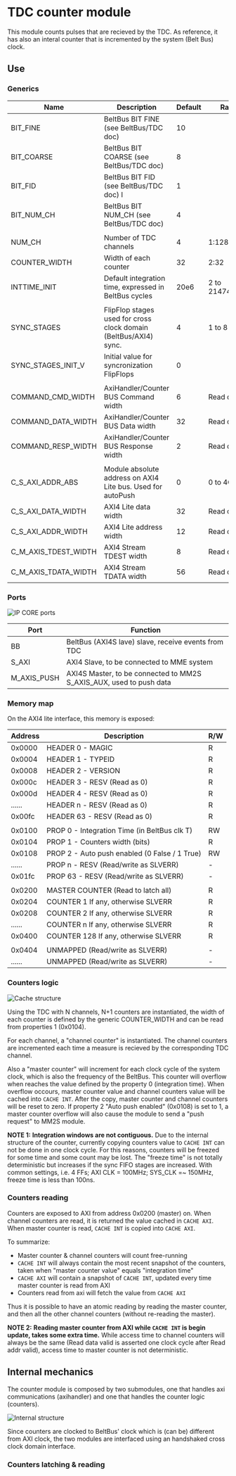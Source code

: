 # TDC counter module
This module counts pulses that are recieved by the TDC. As reference, it has also an interal counter that is incremented by the system (Belt Bus) clock.

## Use
### Generics
| Name                  | Description                                                           | Default   | Range             |
|-----------------------|-----------------------------------------------------------------------|-----------|-------------------|
| BIT_FINE              | BeltBus BIT FINE      (see BeltBus/TDC doc)                           | 10        |                   |
| BIT_COARSE            | BeltBus BIT COARSE    (see BeltBus/TDC doc)                           | 8         |                   |
| BIT_FID               | BeltBus BIT FID       (see BeltBus/TDC doc) I                         | 1         |                   |
| BIT_NUM_CH            | BeltBus BIT NUM_CH    (see BeltBus/TDC doc)                           | 4         |                   |
|                       |                                                                       |           |                   |
| NUM_CH                | Number of TDC channels                                                | 4         | 1:128             |
| COUNTER_WIDTH         | Width of each counter                                                 | 32        | 2:32              |
| INTTIME_INIT          | Default integration time, expressed in BeltBus cycles                 | 20e6      | 2 to 2147483647   |
|                       |                                                                       |           |                   |
| SYNC_STAGES           | FlipFlop stages used for cross clock domain (BeltBus/AXI4) sync.      | 4         | 1 to 8            |
| SYNC_STAGES_INIT_V    | Initial value for syncronization FlipFlops                            | 0         |                   |
|                       |                                                                       |           |                   |
| COMMAND_CMD_WIDTH     | AxiHandler/Counter BUS Command width                                  | 6         | Read only         |
| COMMAND_DATA_WIDTH    | AxiHandler/Counter BUS Data width                                     | 32        | Read only         |
| COMMAND_RESP_WIDTH    | AxiHandler/Counter BUS Response width                                 | 2         | Read only         |
|                       |                                                                       |           |                   |
| C_S_AXI_ADDR_ABS      | Module absolute address on AXI4 Lite bus. Used for autoPush           | 0         | 0 to 4G           |
| C_S_AXI_DATA_WIDTH    | AXI4 Lite data width                                                  | 32        | Read only         |
| C_S_AXI_ADDR_WIDTH    | AXI4 Lite address width                                               | 12        | Read only         |
| C_M_AXIS_TDEST_WIDTH  | AXI4 Stream TDEST width                                               | 8         | Read only         |
| C_M_AXIS_TDATA_WIDTH  | AXI4 Stream TDATA width                                               | 56        | Read only         |




### Ports
![IP CORE ports](doc/img/IPCORE.png)

| Port          | Function                                                              |
|---------------|-----------------------------------------------------------------------|
| BB            | BeltBus (AXI4S lave) slave, receive events from TDC                   |
| S_AXI         | AXI4 Slave, to be connected to MME system                             |
| M_AXIS_PUSH   | AXI4S Master, to be connected to MM2S S_AXIS_AUX, used to push data   |

### Memory map
On the AXI4 lite interface, this memory is exposed:

| Address| Description                                          | R/W|
|--------|------------------------------------------------------|----|
| 0x0000 | HEADER  0 - MAGIC                                    | R  |
| 0x0004 | HEADER  1 - TYPEID                                   | R  |
| 0x0008 | HEADER  2 - VERSION                                  | R  |
| 0x000c | HEADER  3 - RESV (Read as 0)                         | R  |
| 0x000d | HEADER  4 - RESV (Read as 0)                         | R  |
| ...... | HEADER  n - RESV (Read as 0)                         | R  |
| 0x00fc | HEADER 63 - RESV (Read as 0)                         | R  |
|        |                                                      |    |
| 0x0100 | PROP  0 - Integration Time (in BeltBus clk T)        | RW |
| 0x0104 | PROP  1 - Counters width (bits)                      | R  |
| 0x0108 | PROP  2 - Auto push enabled (0 False / 1 True)       | RW |
| ...... | PROP  n - RESV (Read/write as SLVERR)                | -  |
| 0x01fc | PROP 63 - RESV (Read/write as SLVERR)                | -  |
|        |                                                      |    |
| 0x0200 | MASTER COUNTER (Read to latch all)                   | R  |
| 0x0204 | COUNTER   1 If any, otherwise SLVERR                 | R  |
| 0x0208 | COUNTER   2 If any, otherwise SLVERR                 | R  |
| ...... | COUNTER   n If any, otherwise SLVERR                 | R  |
| 0x0400 | COUNTER 128 If any, otherwise SLVERR                 | R  |
|        |                                                      |    |
| 0x0404 | UNMAPPED (Read/write as SLVERR)                      | -  |
| ...... | UNMAPPED (Read/write as SLVERR)                      | -  |

### Counters logic
![Cache structure](doc/img/Cache_SYS.png)

Using the TDC with N channels, N+1 counters are instantiated, the width of each counter is defined by the generic COUNTER_WIDTH and can be read from properties 1 (0x0104).

For each channel, a "channel counter" is instantiated. The channel counters are incremented each time a measure is recieved by the corresponding TDC channel.

Also a "master counter" will increment for each clock cycle of the system clock, which is also the frequency of the BeltBus. This counter will overflow when reaches the value defined by the property 0 (integration time). When overflow occours, master counter value and channel counters value will be cached into `CACHE INT`. After the copy, master counter and channel counters will be reset to zero. If property 2 "Auto push enabled" (0x0108) is set to 1, a master counter overflow will also cause the module to send a "push request" to MM2S module.

**NOTE 1:** **Integration windows are not contiguous.** Due to the internal structure of the counter, currently copying counters value to `CACHE INT` can not be done in one clock cycle. For this reasons, counters will be freezed for some time and some count may be lost. The "freeze time" is not totally deterministic but increases if the sync FIFO stages are increased. With common settings, i.e. 4 FFs; AXI CLK = 100MHz; SYS_CLK =~ 150MHz, freeze time is less than 100ns.

### Counters reading
Counters are exposed to AXI from address 0x0200 (master) on. When channel counters are read, it is returned the value cached in `CACHE AXI`. When master counter is read, `CACHE INT` is copied into `CACHE AXI`.

To summarize:

- Master counter & channel counters will count free-running
- `CACHE INT` will always contain the most recent snapshot of the counters, taken when "master counter value" equals "integration time"
- `CACHE AXI` will contain a snapshot of `CACHE INT`, updated every time master counter is read from AXI
- Counters read from axi will fetch the value from `CACHE AXI`

Thus it is possible to have an atomic reading by reading the master counter, and then all the other channel counters (without re-reading the master).

**NOTE 2:** **Reading master counter from AXI while `CACHE INT` is begin update, takes some extra time.** While access time to channel counters will always be the same (Read data valid is asserted one clock cycle after Read addr valid), access time to master counter is not deterministic.

## Internal mechanics

The counter module is composed by two submodules, one that handles axi communications (axihandler) and one that handles the counter logic (counters).

![Internal structure](doc/img/Internal.png)

Since counters are clocked to BeltBus' clock which is (can be) different from AXI clock, the two modules are interfaced using an handshaked cross clock domain interface.

### Counters latching & reading

